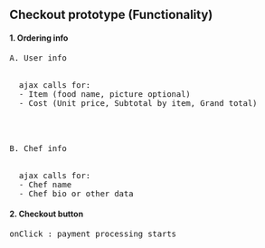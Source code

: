 ## Checkout prototype (Functionality)

#### 1. Ordering info
 
<pre>
A. User info 
    <br>
  ajax calls for:
  - Item (food name, picture optional)
  - Cost (Unit price, Subtotal by item, Grand total)

<br>

B. Chef info 
    <br>
  ajax calls for: 
  - Chef name
  - Chef bio or other data 
</pre>

#### 2. Checkout button
 
<pre>
onClick : payment processing starts
</pre>